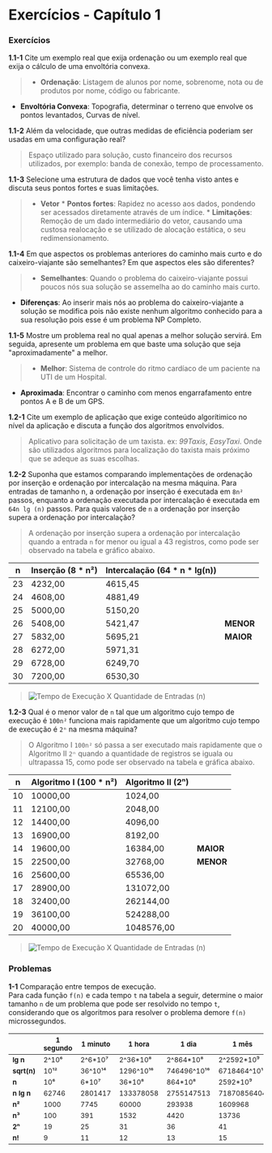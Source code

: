 # Exercícios - Capítulo 1

### Exercícios

__1.1-1__ Cite um exemplo real que exija ordenação ou um exemplo real que exija o cálculo de uma envoltória convexa.

>* __Ordenação__: Listagem de alunos por nome, sobrenome, nota ou de produtos por nome, código ou fabricante.
* __Envoltória Convexa__: Topografia, determinar o terreno que envolve os pontos levantados, Curvas de nível.

__1.1-2__ Além da velocidade, que outras medidas de eficiência poderiam ser usadas em uma configuração real?

>Espaço utilizado para solução, custo financeiro dos recursos utilizados, por exemplo: banda de conexão, tempo de processamento.

__1.1-3__ Selecione uma estrutura de dados que você tenha visto antes e discuta seus pontos fortes e suas limitações.

>* __Vetor__
	* __Pontos fortes__: Rapidez no acesso aos dados, pondendo ser acessados diretamente através de um índice.
	* __Limitações__: Remoção de um dado intermediário do vetor, causando uma custosa realocação e se utilizado de alocação estática, o seu redimensionamento.

__1.1-4__ Em que aspectos os problemas anteriores do caminho mais curto e do caixeiro-viajante são semelhantes? Em que aspectos eles são diferentes?

>* __Semelhantes__: Quando o problema do caixeiro-viajante possui poucos nós sua solução se assemelha ao do caminho mais curto.
* __Diferenças__: Ao inserir mais nós ao problema do caixeiro-viajante a solução se modifica pois não existe nenhum algoritmo conhecido para a sua resolução pois esse é um problema NP Completo.

__1.1-5__ Mostre um problema real no qual apenas a melhor solução servirá. Em seguida, apresente um problema em que baste uma solução que seja "aproximadamente" a melhor.

>* __Melhor__: Sistema de controle do ritmo cardíaco de um paciente na UTI de um Hospital.
* __Aproximada__: Encontrar o caminho com menos engarrafamento entre pontos A e B de um GPS.

__1.2-1__ Cite um exemplo de aplicação que exige conteúdo algorítimico no nível da aplicação e discuta a função dos algoritmos envolvidos.

>Aplicativo para solicitação de um taxista. ex: *99Taxis*, *EasyTaxi*. Onde são utilizados algoritmos para localização do taxista mais próximo que se adeque as suas escolhas.

__1.2-2__ Suponha que estamos comparando implementações de ordenação por inserção e ordenação por intercalação na mesma máquina. Para entradas de tamanho n, a ordenação por inserção é executada em `8n²` passos, enquanto a ordenação executada por intercalação é executada em `64n lg (n)` passos. Para quais valores de `n` a ordenação por inserção supera a ordenação por intercalação?

>A ordenação por inserção supera a ordenação por intercalação quando a entrada `n` for menor ou igual a 43 registros, como pode ser observado na tabela e gráfico abaixo.

| n      | Inserção (8 * n²) | Intercalação (64 * n * lg(n)) |           |
| ------ | --------          | ----------------              | --------- |
| 23	    | 4232,00	          | 4615,45                       |           |
| 24	    | 4608,00	          | 4881,49                       |           |
| 25	    | 5000,00	          | 5150,20                       |           |
| 26	    | 5408,00	          | 5421,47                       | __MENOR__ |
| 27	    | 5832,00	          | 5695,21                       | __MAIOR__ |
| 28	    | 6272,00	          | 5971,31                       |           |
| 29	    | 6728,00	          | 6249,70                       |           |
| 30	    | 7200,00	          | 6530,30                       |           |

>![Tempo de Execução X Quantidade de Entradas (n)](execucaoxentradas.jpg)



__1.2-3__ Qual é o menor valor de `n` tal que um algoritmo cujo tempo de execução é `100n²` funciona mais rapidamente que um algoritmo cujo tempo de execução é `2ⁿ` na mesma máquina?

>O Algoritmo I `100n²` só passa a ser executado mais rapidamente que o Algoritmo II `2ⁿ` quando a quantidade de registros se iguala ou ultrapassa 15, como pode ser observado na tabela e gráfica abaixo.

| n	       | Algoritmo I (100 * n²)    | Algoritmo II (2ⁿ)   |                |
| -------- | ------------------------- | ---------------------- | -------------- |
| 10	      | 10000,00	                 | 1024,00                |                |
| 11	      | 12100,00	                 | 2048,00                |                |
| 12	      | 14400,00	                 | 4096,00                |                |
| 13	      | 16900,00	                 | 8192,00                |                |
| 14	      | 19600,00	                 | 16384,00               | __MAIOR__      |
| 15	      | 22500,00	                 | 32768,00               | __MENOR__      |
| 16	      | 25600,00	                 | 65536,00               |                |
| 17	      | 28900,00	                 | 131072,00              |                |
| 18	      | 32400,00	                 | 262144,00              |                |
| 19	      | 36100,00	                 | 524288,00              |                |
| 20	      | 40000,00	                 | 1048576,00             |                |

>![Tempo de Execução X Quantidade de Entradas (n)](execucaoxentradas2.jpg)


### Problemas

__1-1__ Comparação entre tempos de execução. 
<br />
Para cada função `f(n)` e cada tempo `t` na tabela a seguir, determine o maior tamanho `n` de um problema que pode ser resolvido no tempo `t`, considerando que os algoritmos para resolver o problema demore `f(n)` microssegundos.

|                        | <sub>1 segundo</sub> | <sub>1 minuto</sub>    | <sub>1 hora</sub>        | <sub>1 dia</sub>           | <sub>1 mês</sub>             | <sub>1 ano</sub>              | <sub>1 século</sub>            |
| ---------              | -----------          | ----------             | --------                 | -------                    | -------                      | -------                       | ----------                     |
| <sub>__lg n__</sub>    | <sub>2^10⁶</sub>	    | <sub>2^6*10⁷</sub>	 | <sub>2^36*10⁸</sub>	    | <sub>2^864*10⁸</sub>	     | <sub>2^2592*10⁹</sub>	    | <sub>2^94608*10¹⁰</sub>	    | <sub>2^94608*10¹²</sub> |
| <sub>__sqrt(n)__</sub> | <sub>10¹²</sub>	    | <sub>36^10¹⁴</sub>	 | <sub>1296^10¹⁶</sub>	    | <sub>746496^10¹⁶</sub>	 | <sub>6718464^10¹⁸</sub>	    | <sub>8950673664^10²⁰</sub>	| <sub>8950673664^10²⁴</sub>          |
| <sub>__n__</sub>       | <sub>10⁶</sub>	    | <sub>6*10⁷</sub>	     | <sub>36*10⁸</sub>	    | <sub>864*10⁸</sub>	     | <sub>2592*10⁹</sub>	        | <sub>94608*10¹⁰</sub>	        | <sub>94608*10¹²</sub>          |
| <sub>__n lg n__</sub>  | <sub>62746</sub>	    | <sub>2801417</sub>	 | <sub>133378058</sub>	    | <sub>2755147513</sub>	     | <sub>71870856404</sub>	    | <sub>797633893349</sub>	    | <sub>68654697441062</sub>         |
| <sub>__n²__</sub>      | <sub>1000</sub>	    | <sub>7745</sub>	     | <sub>60000</sub>	        | <sub>293938</sub>	         | <sub>1609968</sub>	        | <sub>5615692</sub>	        | <sub>56175382</sub>          |
| <sub>__n³__</sub>      | <sub>100</sub>	    | <sub>391</sub>	     | <sub>1532</sub>	        | <sub>4420</sub>	         | <sub>13736</sub>	            | <sub>31593</sub>	            | <sub>146677</sub>          |
| <sub>__2ⁿ__</sub>      | <sub>19</sub>	    | <sub>25</sub>	         | <sub>31</sub>	        | <sub>36</sub>	             | <sub>41</sub>	            | <sub>44</sub>	                | <sub>51</sub>         |
| <sub>__n!__</sub>      | <sub>9</sub>	        | <sub>11</sub>	         | <sub>12</sub>	        | <sub>13</sub>	             | <sub>15</sub>	            | <sub>16</sub>	                | <sub>17</sub>         |

<!-- ⁰ ¹ ² ³ ⁴ ⁵ ⁶ ⁷ ⁸ ⁹ ⁺ ⁻ ⁼ ⁽ ⁾ ₀ ₁ ₂ ₃ ₄ ₅ ₆ ₇ ₈ ₉ ₊ ₋ ₌ ₍ ₎ ᵃ ᵇ ᶜ ᵈ ᵉ ᶠ ᵍ ʰ ⁱ ʲ ᵏ ˡ ᵐ ⁿ ᵒ ᵖ ʳ ˢ ᵗ ᵘ ᵛ ʷ ˣ ʸ ᶻ -->    